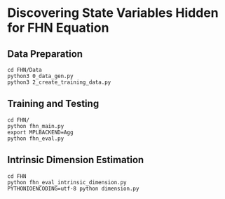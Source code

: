 # Discovering State Variables Hidden for FHN Equation

## Data Preparation

```shell
cd FHN/Data
python3 0_data_gen.py
python3 2_create_training_data.py
```

## Training and Testing

```shell
cd FHN/
python fhn_main.py
export MPLBACKEND=Agg
python fhn_eval.py
```

## Intrinsic Dimension Estimation

```shell
cd FHN
python fhn_eval_intrinsic_dimension.py
PYTHONIOENCODING=utf-8 python dimension.py
```

